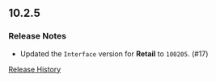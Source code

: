 ## 10.2.5

### Release Notes

- Updated the `Interface` version for **Retail** to `100205`. (#17)

[Release History](https://github.com/SFX-WoW/Masque_Dominos/wiki/History)
